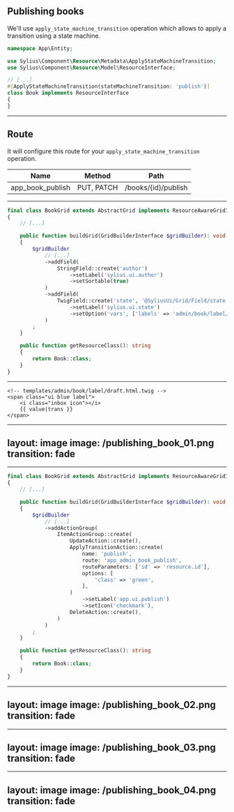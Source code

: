 ## Publishing books

<v-clicks>

We'll use `apply_state_machine_transition` operation which allows to apply a transition using a state machine.

```php {all|7|7,3}
namespace App\Entity;

use Sylius\Component\Resource\Metadata\ApplyStateMachineTransition;
use Sylius\Component\Resource\Model\ResourceInterface;

// [...]
#[ApplyStateMachineTransition(stateMachineTransition: 'publish')]
class Book implements ResourceInterface
{
}

```

</v-clicks>

---

## Route

<v-clicks>

It will configure this route for your `apply_state_machine_transition` operation.

| Name              | Method     | Path                |
|-------------------|------------|---------------------|
| app_book_publish  | PUT, PATCH | /books/{id}/publish |      


</v-clicks>

---

```php {all|14-19|15|16|17}
final class BookGrid extends AbstractGrid implements ResourceAwareGridInterface
{
    // [...]

    public function buildGrid(GridBuilderInterface $gridBuilder): void
    {
        $gridBuilder
            // [...]
            ->addField(
                StringField::create('author')
                    ->setLabel('sylius.ui.author')
                    ->setSortable(true)
            )
            ->addField(
                TwigField::create('state', '@SyliusUi/Grid/Field/state.html.twig')
                    ->setLabel('sylius.ui.state')
                    ->setOption('vars', ['labels' => 'admin/book/label/state']),
            )
        ;
    }

    public function getResourceClass(): string
    {
        return Book::class;
    }
}

```

---

```twig
<!-- templates/admin/book/label/draft.html.twig -->
<span class="ui blue label">
    <i class="inbox icon"></i>
    {{ value|trans }}
</span>

```


---
layout: image
image: /publishing_book_01.png
transition: fade
---

---

```php {all|12-21|12|13|14|15|16-18|20|21}
final class BookGrid extends AbstractGrid implements ResourceAwareGridInterface
{
    // [...]

    public function buildGrid(GridBuilderInterface $gridBuilder): void
    {
        $gridBuilder
            // [...]
            ->addActionGroup(
                ItemActionGroup::create(
                    UpdateAction::create(),
                    ApplyTransitionAction::create(
                        name: 'publish',
                        route: 'app_admin_book_publish',
                        routeParameters: ['id' => 'resource.id'],
                        options: [
                            'class' => 'green',
                        ],
                    )
                        ->setLabel('app.ui.publish')
                        ->setIcon('checkmark'),
                    DeleteAction::create(),
                )
            )
        ;
    }

    public function getResourceClass(): string
    {
        return Book::class;
    }
}

```

---
layout: image
image: /publishing_book_02.png
transition: fade
---

---
layout: image
image: /publishing_book_03.png
transition: fade
---

---
layout: image
image: /publishing_book_04.png
transition: fade
---
